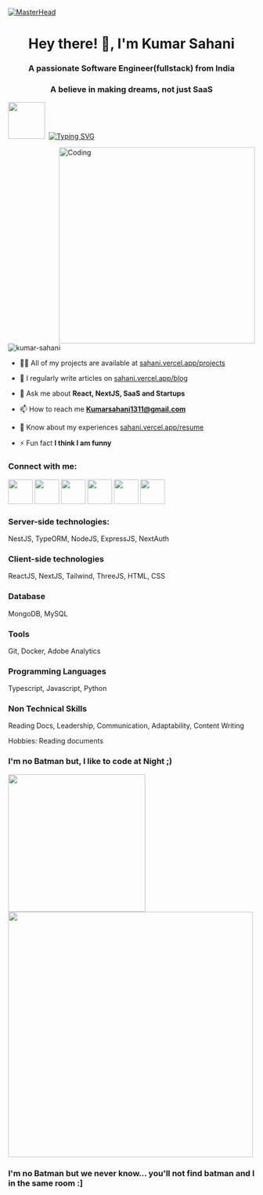 [![MasterHead](https://user-images.githubusercontent.com/74038190/213910845-af37a709-8995-40d6-be59-724526e3c3d7.gif)](https://sahani.vercel.app)

<h1 align="center">Hey there! 👋, I'm Kumar Sahani</h1>
<h3 align="center">A passionate Software Engineer(fullstack) from India</h3>
<h3 align="center">A believe in making dreams, not just SaaS</h3>

<img src="https://github.com/Anmol-Baranwal/Cool-GIFs-For-GitHub/assets/74038190/76036311-c8ea-4247-8bf8-a7077623036c" width="75">&nbsp;
[![Typing SVG](https://readme-typing-svg.demolab.com?font=Fira+Code&pause=1000&width=435&lines=This+is+Kumar+Sahani;I'm+a+Full+Stack+Developer;A+Problem+Solver)](https://git.io/typing-svg)

<img align="right" alt="Coding" width="400" src="https://user-images.githubusercontent.com/74038190/241764371-9d0fd0c4-5c7f-4122-b884-64a1e1685d2d.gif">

<p align="left"> <img src="https://komarev.com/ghpvc/?username=kumar-sahani&label=Profile%20views&color=0e75b6&style=flat" alt="kumar-sahani" /> </p>

- 👨‍💻 All of my projects are available at [sahani.vercel.app/projects](https://sahani.vercel.app/projects)

- 📝 I regularly write articles on [sahani.vercel.app/blog](https://sahani.vercel.app/blog)

- 💬 Ask me about **React, NextJS, SaaS and Startups**

- 📫 How to reach me **Kumarsahani1311@gmail.com**

- 📄 Know about my experiences [sahani.vercel.app/resume](https://sahani.vercel.app/resume)

- ⚡ Fun fact **I think I am funny**

<h3 align="left">Connect with me:</h3>
<p align="left">

<div class="links">
    <a href="https://instagram.com/schrodinger_mind" target="blank"><img src="https://user-images.githubusercontent.com/74038190/235294013-a33e5c43-a01c-43f6-b44d-a406d8b4ab75.gif" width="50"></a>
    <a href="https://linkedin.com/in/kumar-sahani" target="blank"><img src="https://user-images.githubusercontent.com/74038190/235294012-0a55e343-37ad-4b0f-924f-c8431d9d2483.gif" width="50"></a>
    <a href="https://www.youtube.com/c/dregun" target="blank"><img src="https://user-images.githubusercontent.com/74038190/235294007-de441046-823e-4eff-89bf-d4df52858b65.gif" width="50"></a>
  <a href="https://wa.me/918143916500" target="blank"><img src="https://user-images.githubusercontent.com/74038190/235294019-40007353-6219-4ec5-b661-b3c35136dd0b.gif" width="50"></a>
  <a href="https://discordapp.com/users/kumar_sahani" target="blank"><img src="https://user-images.githubusercontent.com/74038190/235294015-47144047-25ab-417c-af1b-6746820a20ff.gif" width="50"></a>
  <a href="https://twitter.com/kumarsahani10" target="blank"><img src="https://user-images.githubusercontent.com/74038190/241765460-cc4fe88c-7f7a-41d8-b449-34b7a178c1c6.gif" width="50"></a>
  </div>

</p>

<h3 align="left">Server-side technologies:</h3>
<p align="left">NestJS, TypeORM, NodeJS, ExpressJS, NextAuth</p>

<h3 align="left">Client-side technologies</h3>
<p align="left">ReactJS, NextJS, Tailwind, ThreeJS, HTML, CSS</p>

<h3 align="left">Database</h3>
<p align="left">MongoDB, MySQL</p>

<h3 align="left">Tools</h3>
<p align="left">Git, Docker, Adobe Analytics</p>

<h3 align="left">Programming Languages</h3>
<p align="left">Typescript, Javascript, Python</p>

<h3 align="left">Non Technical Skills</h3>
<p align="left">Reading Docs, Leadership, Communication, Adaptability, Content Writing</p>


<p align="left">Hobbies: Reading documents</p>

<h3 align="left">I'm no Batman but, I like to code at Night ;)</h3>

<div class="links">
  <img src="https://user-images.githubusercontent.com/74038190/212750996-938b257b-266c-45a7-9af7-655341c0f58b.gif" height="280" width="280">
  <img src="https://github.com/Anmol-Baranwal/Cool-GIFs-For-GitHub/assets/74038190/0c7eb6ed-663b-4ce4-bfbd-18239a38ba1b" width="500">
</div>

<h3 align="left">I'm no Batman but we never know... you'll not find batman and I in the same room :]</h3>
